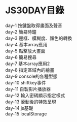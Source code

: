# JS30DAY目錄
day-1 按鍵盤取得畫面及聲音<br>
day-2 簡易時鐘<br>
day-3 邊框、模糊度、顏色的轉換<br>
day-4 基本array應用<br>
day-5 點擊放大畫面<br>
day-6 簡易搜尋<br>
day-7 基本array應用2<br>
day-8 指定區域內的繪畫<br>
day-9 console的各種型態<br>
day-10 shiftkey事件<br>
day-11 自製影片播放器<br>
day-12 輸入密碼顯示指定樣式<br>
day-13 滾動後的特效呈現<br>
day-14 js基礎<br>
day-15 localStorage<br>


